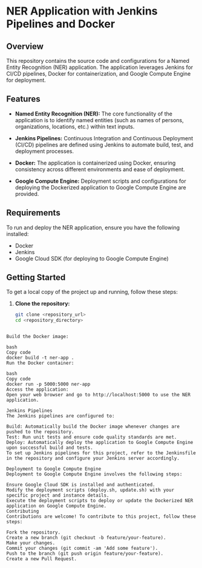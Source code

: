# NER Application with Jenkins Pipelines and Docker

## Overview

This repository contains the source code and configurations for a Named Entity Recognition (NER) application. The application leverages Jenkins for CI/CD pipelines, Docker for containerization, and Google Compute Engine for deployment.

## Features

- **Named Entity Recognition (NER):** The core functionality of the application is to identify named entities (such as names of persons, organizations, locations, etc.) within text inputs.
  
- **Jenkins Pipelines:** Continuous Integration and Continuous Deployment (CI/CD) pipelines are defined using Jenkins to automate build, test, and deployment processes.
  
- **Docker:** The application is containerized using Docker, ensuring consistency across different environments and ease of deployment.
  
- **Google Compute Engine:** Deployment scripts and configurations for deploying the Dockerized application to Google Compute Engine are provided.

## Requirements

To run and deploy the NER application, ensure you have the following installed:

- Docker
- Jenkins
- Google Cloud SDK (for deploying to Google Compute Engine)

## Getting Started

To get a local copy of the project up and running, follow these steps:

1. **Clone the repository:**
   ```bash
   git clone <repository_url>
   cd <repository_directory>
```

Build the Docker image:

bash
Copy code
docker build -t ner-app .
Run the Docker container:

bash
Copy code
docker run -p 5000:5000 ner-app
Access the application:
Open your web browser and go to http://localhost:5000 to use the NER application.

Jenkins Pipelines
The Jenkins pipelines are configured to:

Build: Automatically build the Docker image whenever changes are pushed to the repository.
Test: Run unit tests and ensure code quality standards are met.
Deploy: Automatically deploy the application to Google Compute Engine upon successful build and tests.
To set up Jenkins pipelines for this project, refer to the Jenkinsfile in the repository and configure your Jenkins server accordingly.

Deployment to Google Compute Engine
Deployment to Google Compute Engine involves the following steps:

Ensure Google Cloud SDK is installed and authenticated.
Modify the deployment scripts (deploy.sh, update.sh) with your specific project and instance details.
Execute the deployment scripts to deploy or update the Dockerized NER application on Google Compute Engine.
Contributing
Contributions are welcome! To contribute to this project, follow these steps:

Fork the repository.
Create a new branch (git checkout -b feature/your-feature).
Make your changes.
Commit your changes (git commit -am 'Add some feature').
Push to the branch (git push origin feature/your-feature).
Create a new Pull Request.
